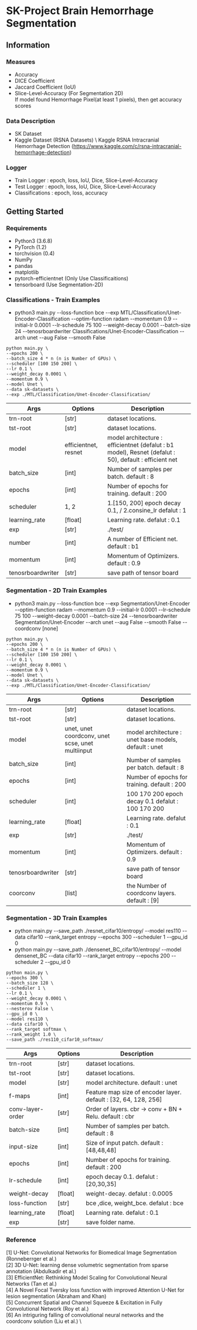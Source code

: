 # SK-Project Brain Hemorrhage Segmentation 


## Information
### Measures
- Accuracy
- DICE Coefficient
- Jaccard Coefficient (IoU)
- Slice-Level-Accuracy (For Segmentation 2D) \
  If model found Hemorrhage Pixel(at least 1 pixels), then get accuracy scores

### Data Description 
- SK Dataset
- Kaggle Dataset (RSNA Datasets) \ 
  Kaggle RSNA Intracranial Hemorrhage Detection (https://www.kaggle.com/c/rsna-intracranial-hemorrhage-detection) 

### Logger
- Train Logger       : epoch, loss, IoU, Dice, Slice-Level-Accuracy
- Test Logger        : epoch, loss, IoU, Dice, Slice-Level-Accuracy
- Classifications : epoch, loss, accuracy

## Getting Started
### Requirements
- Python3 (3.6.8)
- PyTorch (1.2)
- torchvision (0.4)
- NumPy
- pandas
- matplotlib
- pytorch-efficientnet (Only Use Classificaitions)
- tensorboard (Use Segmentation-2D)

### Classifications - Train Examples
* python3 main.py  --loss-function bce --exp MTL/Classification/Unet-Encoder-Classification --optim-function radam --momentum 0.9 --initial-lr 0.0001 --lr-schedule 75 100 --weight-decay 0.0001 --batch-size 24 --tenosrboardwriter Classifications/Unet-Encoder-Classification --arch unet --aug False --smooth False

```
python main.py \
--epochs 200 \
--batch_size 4 * n (n is Number of GPUs) \
--scheduler [100 150 200] \
--lr 0.1 \
--weight_decay 0.0001 \
--momentum 0.9 \
--model Unet \
--data sk-datasets \
--exp ./MTL/Classification/Unet-Encoder-Classification/
```
| Args 	| Options 	| Description 	|
|---------|--------|----------------------------------------------------|
| trn-root 	|  [str] 	| dataset locations. 	|
| tst-root | [str] | dataset locations. |
| model 	| efficientnet, resnet	| model architecture : efficientnet (defalut : b1 model), Resnet (defalut : 50), default : efficient net	|
| batch_size 	| [int] 	| Number of samples per batch. default : 8|
| epochs 	| [int] 	| Number of epochs for training. default : 200|
| scheduler 	| 1, 2	| 1.[150, 200] epoch decay 0.1, / 2.consine_lr 	defalut : 1|
| learning_rate 	| [float] 	| Learning rate. defalut : 0.1	|
| exp 	| [str] 	| ./test/	|
| number | [int] | A number of Efficient net. default : b1 |
| momentum | [int] | Momentum of Optimizers. default : 0.9 |
| tenosrboardwriter | [str] | save path of tensor board |

### Segmentation - 2D Train Examples
* python3 main.py  --loss-function bce --exp Segmentation/Unet-Encoder --optim-function radam --momentum 0.9 --initial-lr 0.0001 --lr-schedule 75 100 --weight-decay 0.0001 --batch-size 24 --tenosrboardwriter Segmentation/Unet-Encoder --arch unet --aug False --smooth False --coordconv [none] 

```
python main.py \
--epochs 200 \
--batch_size 4 * n (n is Number of GPUs) \
--scheduler [100 150 200] \
--lr 0.1 \
--weight_decay 0.0001 \
--momentum 0.9 \
--model Unet \
--data sk-datasets \
--exp ./MTL/Classification/Unet-Encoder-Classification/
```
| Args 	| Options 	| Description 	|
|---------|--------|----------------------------------------------------|
| trn-root 	|  [str] 	| dataset locations. 	|
| tst-root | [str] | dataset locations. |
| model 	| unet, unet coordconv, unet scse, unet multiinput	| model architecture : unet base models, default : unet	|
| batch_size 	| [int] 	| Number of samples per batch. default : 8|
| epochs 	| [int] 	| Number of epochs for training. default : 200|
| scheduler 	| [int]	| 100 170 200 epoch decay 0.1 	defalut : 100 170 200|
| learning_rate 	| [float] 	| Learning rate. defalut : 0.1	|
| exp 	| [str] 	| ./test/	|
| momentum | [int] | Momentum of Optimizers. default : 0.9 |
| tenosrboardwriter | [str] | save path of tensor board |
| coorconv | [list] | the Number of coordconv layers. default : [9] |

### Segmentation - 3D Train Examples
* python main.py --save_path ./resnet_cifar10/entropy/ --model res110 --data cifar10 --rank_target entropy --epochs 300 --scheduler 1 --gpu_id 0
* python main.py --save_path ./densenet_BC_cifar10/entropy/ --model densenet_BC --data cifar10 --rank_target entropy --epochs 200 --scheduler 2 --gpu_id 0
```
python main.py \
--epochs 300 \
--batch_size 128 \
--scheduler 1 \
--lr 0.1 \
--weight_decay 0.0001 \
--momentum 0.9 \
--nesterov False \
--gpu_id 0 \
--model res110 \
--data cifar10 \
--rank_target softmax \
--rank_weight 1.0 \
--save_path ./res110_cifar10_softmax/
```
| Args 	| Options 	| Description 	|
|---------|--------|----------------------------------------------------|
| trn-root 	|  [str] 	| dataset locations. 	|
| tst-root | [str] | dataset locations. |
| model 	| [str] | model architecture.  default : unet	|
| f-maps 	| [int] |Feature map size of encoder layer.  default : [32, 64, 128, 256]	|
| conv-layer-order 	| [str] | Order of layers. cbr -> conv + BN + Relu. default : cbr	|
| batch-size 	| [int] 	| Number of samples per batch. default : 8  |
| input-size 	| [int] 	| Size of input patch. default : [48,48,48]  |
| epochs 	| [int] 	| Number of epochs for training. default : 200  |
| lr-schedule 	| [int]	| epoch decay 0.1. 	defalut : [20,30,35]  |
| weight-decay 	| [float]	| weight-decay. 	defalut : 0.0005|
| loss-function 	| [str]	| bce ,dice, weight_bce.  defalut : bce  |
| learning_rate 	| [float] 	| Learning rate. defalut : 0.1	|
| exp 	| [str] 	| save folder name.  |


### Reference
[1] U-Net: Convolutional Networks for Biomedical Image Segmentation (Ronneberrger et al.) \
[2] 3D U-Net: learning dense volumetric segmentation from sparse annotation (Abdulkadir et al.) \
[3] EfficientNet: Rethinking Model Scaling for Convolutional Neural Networks (Tan et al.) \
[4] A Novel Focal Tversky loss function with improved Attention U-Net for lesion segmentation (Abraham and Khan) \
[5] Concurrent Spatial and Channel Squeeze & Excitation in Fully Convolutional Network (Roy et al.) \
[6] An intriguring falling of convolutional neural networks and the coordconv solution (Liu et al.) \






